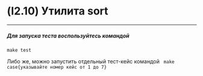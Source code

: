 # (l2.10) Утилита sort 

---

##### Для запуска теста воспользуйтесь командой
```make test```

Либо же, можно запустить отдельный тест-кейс командой
``` make case{указывайте номер кейс от 1 до 7}```